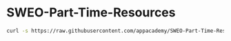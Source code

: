 # SWEO-Part-Time-Resources

```bash
curl -s https://raw.githubusercontent.com/appacademy/SWEO-Part-Time-Resources/main/utilities/scripts/folder_structure.sh | bash
```
